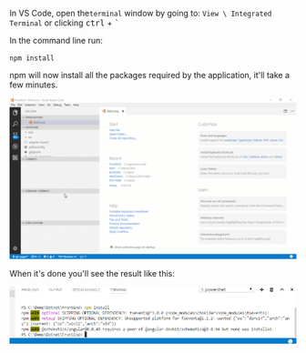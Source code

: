 ﻿In VS Code, open  the`terminal` window by going to: `View \ Integrated Terminal` or clicking <kbd>ctrl</kbd> + <kbd>`</kbd>

In the command line run:
```
npm install
```

npm will now install all the packages required by the application, it'll take a few minutes.

![Git Install](git-install.gif)

When it's done you'll see the result like this:

![File](file.png)